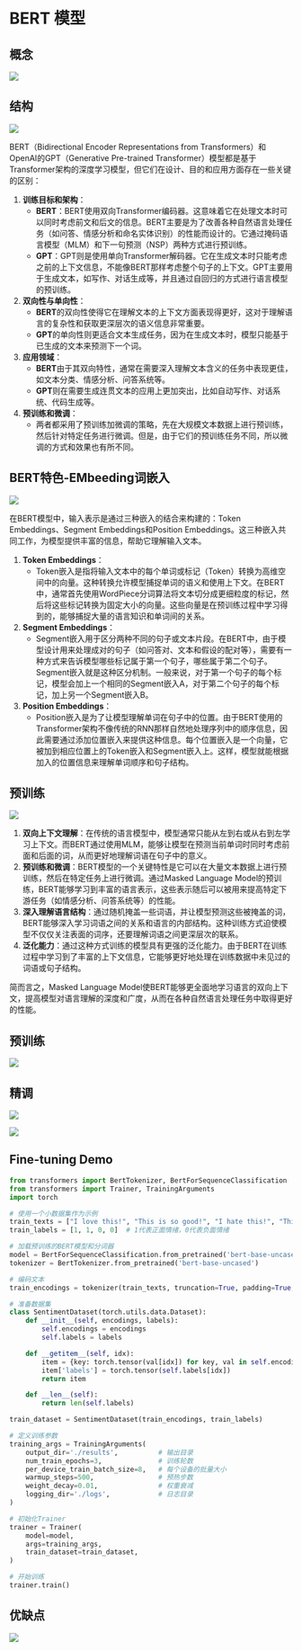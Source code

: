 # BERT 模型



## 概念



![](Images/1.png)



## 结构



![](Images/2.png)


BERT（Bidirectional Encoder Representations from Transformers）和OpenAI的GPT（Generative Pre-trained Transformer）模型都是基于Transformer架构的深度学习模型，但它们在设计、目的和应用方面存在一些关键的区别：

1. **训练目标和架构**：
   - **BERT**：BERT使用双向Transformer编码器。这意味着它在处理文本时可以同时考虑前文和后文的信息。BERT主要是为了改善各种自然语言处理任务（如问答、情感分析和命名实体识别）的性能而设计的。它通过掩码语言模型（MLM）和下一句预测（NSP）两种方式进行预训练。
   - **GPT**：GPT则是使用单向Transformer解码器。它在生成文本时只能考虑之前的上下文信息，不能像BERT那样考虑整个句子的上下文。GPT主要用于生成文本，如写作、对话生成等，并且通过自回归的方式进行语言模型的预训练。
2. **双向性与单向性**：
   - **BERT**的双向性使得它在理解文本的上下文方面表现得更好，这对于理解语言的复杂性和获取更深层次的语义信息非常重要。
   - **GPT**的单向性则更适合文本生成任务，因为在生成文本时，模型只能基于已生成的文本来预测下一个词。
3. **应用领域**：
   - **BERT**由于其双向特性，通常在需要深入理解文本含义的任务中表现更佳，如文本分类、情感分析、问答系统等。
   - **GPT**则在需要生成连贯文本的应用上更加突出，比如自动写作、对话系统、代码生成等。
4. **预训练和微调**：
   - 两者都采用了预训练加微调的策略，先在大规模文本数据上进行预训练，然后针对特定任务进行微调。但是，由于它们的预训练任务不同，所以微调的方式和效果也有所不同。



## BERT特色-EMbeeding词嵌入



![](Images/3.png)


在BERT模型中，输入表示是通过三种嵌入的结合来构建的：Token Embeddings、Segment Embeddings和Position Embeddings。这三种嵌入共同工作，为模型提供丰富的信息，帮助它理解输入文本。

1. **Token Embeddings**：
   - Token嵌入是指将输入文本中的每个单词或标记（Token）转换为高维空间中的向量。这种转换允许模型捕捉单词的语义和使用上下文。在BERT中，通常首先使用WordPiece分词算法将文本切分成更细粒度的标记，然后将这些标记转换为固定大小的向量。这些向量是在预训练过程中学习得到的，能够捕捉大量的语言知识和单词间的关系。
2. **Segment Embeddings**：
   - Segment嵌入用于区分两种不同的句子或文本片段。在BERT中，由于模型设计用来处理成对的句子（如问答对、文本和假设的配对等），需要有一种方式来告诉模型哪些标记属于第一个句子，哪些属于第二个句子。Segment嵌入就是这种区分机制。一般来说，对于第一个句子的每个标记，模型会加上一个相同的Segment嵌入A，对于第二个句子的每个标记，加上另一个Segment嵌入B。
3. **Position Embeddings**：
   - Position嵌入是为了让模型理解单词在句子中的位置。由于BERT使用的Transformer架构不像传统的RNN那样自然地处理序列中的顺序信息，因此需要通过添加位置嵌入来提供这种信息。每个位置嵌入是一个向量，它被加到相应位置上的Token嵌入和Segment嵌入上。这样，模型就能根据加入的位置信息来理解单词顺序和句子结构。



## 预训练



![](Images/4.png)



1. **双向上下文理解**：在传统的语言模型中，模型通常只能从左到右或从右到左学习上下文。而BERT通过使用MLM，能够让模型在预测当前单词时同时考虑前面和后面的词，从而更好地理解词语在句子中的意义。
2. **预训练和微调**：BERT模型的一个关键特性是它可以在大量文本数据上进行预训练，然后在特定任务上进行微调。通过Masked Language Model的预训练，BERT能够学习到丰富的语言表示，这些表示随后可以被用来提高特定下游任务（如情感分析、问答系统等）的性能。
3. **深入理解语言结构**：通过随机掩盖一些词语，并让模型预测这些被掩盖的词，BERT能够深入学习词语之间的关系和语言的内部结构。这种训练方式迫使模型不仅仅关注表面的词序，还要理解词语之间更深层次的联系。
4. **泛化能力**：通过这种方式训练的模型具有更强的泛化能力。由于BERT在训练过程中学习到了丰富的上下文信息，它能够更好地处理在训练数据中未见过的词语或句子结构。

简而言之，Masked Language Model使BERT能够更全面地学习语言的双向上下文，提高模型对语言理解的深度和广度，从而在各种自然语言处理任务中取得更好的性能。



## 预训练





![](Images/5.png)



## 精调



![](Images/6.png)



![](Images/7.png)



## Fine-tuning Demo



```python
from transformers import BertTokenizer, BertForSequenceClassification
from transformers import Trainer, TrainingArguments
import torch

# 使用一个小数据集作为示例
train_texts = ["I love this!", "This is so good!", "I hate this!", "This is terrible!"]
train_labels = [1, 1, 0, 0]  # 1代表正面情绪，0代表负面情绪

# 加载预训练的BERT模型和分词器
model = BertForSequenceClassification.from_pretrained('bert-base-uncased')
tokenizer = BertTokenizer.from_pretrained('bert-base-uncased')

# 编码文本
train_encodings = tokenizer(train_texts, truncation=True, padding=True, max_length=128, return_tensors="pt")

# 准备数据集
class SentimentDataset(torch.utils.data.Dataset):
    def __init__(self, encodings, labels):
        self.encodings = encodings
        self.labels = labels

    def __getitem__(self, idx):
        item = {key: torch.tensor(val[idx]) for key, val in self.encodings.items()}
        item['labels'] = torch.tensor(self.labels[idx])
        return item

    def __len__(self):
        return len(self.labels)

train_dataset = SentimentDataset(train_encodings, train_labels)

# 定义训练参数
training_args = TrainingArguments(
    output_dir='./results',          # 输出目录
    num_train_epochs=3,              # 训练轮数
    per_device_train_batch_size=8,   # 每个设备的批量大小
    warmup_steps=500,                # 预热步数
    weight_decay=0.01,               # 权重衰减
    logging_dir='./logs',            # 日志目录
)

# 初始化Trainer
trainer = Trainer(
    model=model,
    args=training_args,
    train_dataset=train_dataset,
)

# 开始训练
trainer.train()

```



## 优缺点



![](Images/8.png)

